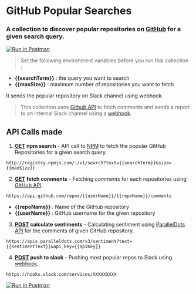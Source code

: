# GitHub Popular Searches
### A collection to discover popular repositories on [GitHub](https://github.com) for a given search query.

[![Run in Postman](https://run.pstmn.io/button.svg)](https://app.getpostman.com/run-collection/e6d6eaba6eeaaec69bc5)

> Set the following environment variables before you run this collection : 
- **{{searchTerm}}** : the query you want to search
- **{{maxSize}}** : maximum number of repositories you want to fetch

It sends the popular repository on Slack channel using webhook.

> This collection uses [Github API](https://developer.github.com/v3/) to fetch comments and sends a report to an internal Slack channel using a [webhook](https://api.slack.com/incoming-webhooks#sending_messages).

## API Calls made

1. **[GET]() npm search** - API call to [NPM](https://www.npmjs.com) to fetch the popular GitHub Repositories for a given search query.

```
http://registry.npmjs.com/-/v1/search?text={{searchTerm}}&size={{maxSize}}
```

2. **[GET]() fetch comments** - Fetching *comments* for each repositories using [GitHub API](https://api.github.com/).
```
https://api.github.com/repos/{{userName}}/{{repoName}}/comments  
```
- **{{repoName}}** : Name of the GitHub repository
- **{{userName}}** : GitHub username for the given repository

3. **[POST]() calculate sentiments** - Calculating sentiment using [ParallelDots API](https://www.paralleldots.com) for the comments of given GitHub repository.

```
https://apis.paralleldots.com/v3/sentiment?text={{sentimentText}}&api_key={{apiKey}}
```

4. **[POST]() push to slack** - Pushing most popular repos to Slack using [webhook](https://api.slack.com/incoming-webhooks).

```
https://hooks.slack.com/services/XXXXXXXXX
```
[![Run in Postman](https://run.pstmn.io/button.svg)](https://app.getpostman.com/run-collection/e6d6eaba6eeaaec69bc5)
